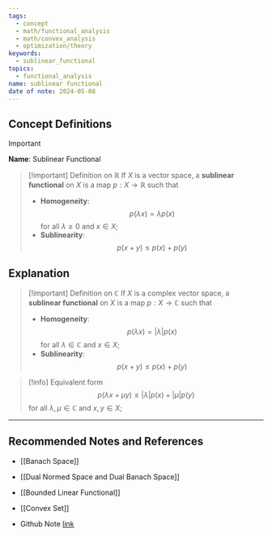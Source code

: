 ```yaml
---
tags:
  - concept
  - math/functional_analysis
  - math/convex_analysis
  - optimization/theory
keywords:
  - sublinear_functional
topics:
  - functional_analysis
name: sublinear functional
date of note: 2024-05-08
---
```


## Concept Definitions

>[!important]
>**Name**:  Sublinear Functional

>[!important] Definition on $\mathbb{R}$
>If $X$ is a vector space, a **sublinear functional** on $X$ is a map $p: X \rightarrow \mathbb{R}$ such that 
> 
> - **Homogeneity**: $$p(\lambda x) = \lambda p(x)$$ for all $\lambda \ge 0$ and $x \in X$;
> - **Sublinearity**: $$p(x + y) \le p(x) + p(y)$$
> 

## Explanation

>[!important] Definition on $\mathbb{C}$
>If $X$ is a complex vector space, a **sublinear functional** on $X$ is a map $p: X \rightarrow \mathbb{C}$ such that 
> 
> - **Homogeneity**: $$p(\lambda x) = \lvert \lambda \rvert p(x)$$ for all $\lambda \in \mathbb{C}$ and $x \in X$;
> - **Sublinearity**: $$p(x + y) \le p(x) + p(y)$$
> 

>[!info] Equivalent form
>$$
>p(\lambda x + \mu y) \le \lvert \lambda \rvert p(x) + \lvert \mu \rvert p(y)
>$$ 
>for all $\lambda, \mu \in \mathbb{C}$ and $x, y  \in X$;



-----------
##  Recommended Notes and References

- [[Banach Space]]
- [[Dual Normed Space and Dual Banach Space]]
- [[Bounded Linear Functional]]
- [[Convex Set]]

- Github Note [link](https://github.com/TianpeiLuke/SelfStudyNotes/tree/master/self-study/probability_and_measure_theory)